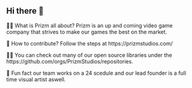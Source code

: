 ## Hi there 👋

<p> 🙋‍♀️ What is Prizm all about? Prizm is an up and coming video game company that strives to make our games the best on the market. 
<p> 🌈 How to contribute? Follow the steps at https://prizmstudios.com/ 
<p> 👩‍💻 You can check out many of our open source libraries under the https://github.com/orgs/PrizmStudios/repositories. 
<p> 🍿 Fun fact our team works on a 24 scedule and our lead founder is a full time visual artist aswell. 
